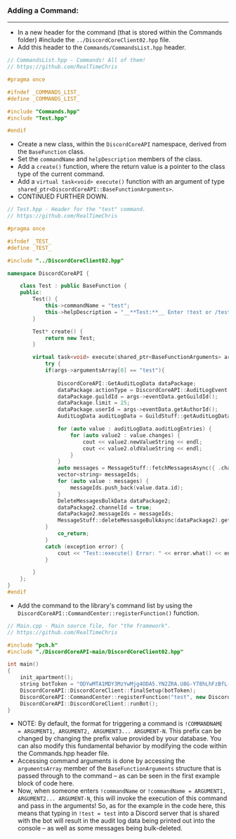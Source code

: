 ### **Adding a Command:**
---
- In a new header for the command (that is stored within the Commands folder) #include the `../DiscordCoreClient02.hpp` file.
- Add this header to the `Commands/CommandsList.hpp` header.
```cpp
// CommandsList.hpp - Commands! All of them!
// https://github.com/RealTimeChris

#pragma once

#ifndef _COMMANDS_LIST_
#define _COMMANDS_LIST_

#include "Commands.hpp"
#include "Test.hpp"

#endif
```
- Create a new class, within the `DiscordCoreAPI` namespace, derived from the `BaseFunction` class.
- Set the `commandName` and `helpDescription` members of the class.
- Add a `create()` function, where the return value is a pointer to the class type of the current command.
- Add a `virtual task<void> execute()` function with an argument of type `shared_ptr<DiscordCoreAPI::BaseFunctionArguments>`.
- CONTINUED FURTHER DOWN.

```cpp
// Test.hpp - Header for the "test" command.
// https://github.com/RealTimeChris

#pragma once

#ifndef _TEST_
#define _TEST_

#include "../DiscordCoreClient02.hpp"

namespace DiscordCoreAPI {

	class Test : public BaseFunction {
	public:
		Test() {
			this->commandName = "test";
			this->helpDescription = "__**Test:**__ Enter !test or /test to run this command!";
		}

		Test* create() {
			return new Test;
		}

		virtual task<void> execute(shared_ptr<BaseFunctionArguments> args) {
			try {
			if(args->argumentsArray[0] == "test"){
			
				DiscordCoreAPI::GetAuditLogData dataPackage;
				dataPackage.actionType = DiscordCoreAPI::AuditLogEvent::ROLE_UPDATE;
				dataPackage.guildId = args->eventData.getGuildId();
				dataPackage.limit = 25;
				dataPackage.userId = args->eventData.getAuthorId();
				AuditLogData auditLogData = GuildStuff::getAuditLogDataAsync(dataPackage).get();

				for (auto value : auditLogData.auditLogEntries) {
					for (auto value2 : value.changes) {
						cout << value2.newValueString << endl;
						cout << value2.oldValueString << endl;
					}
				}
				auto messages = MessageStuff::fetchMessagesAsync({ .channelId = args->eventData.getChannelId(), .limit = 100, .beforeThisId = args->eventData.getMessageId() }).get();
				vector<string> messageIds;
				for (auto value : messages) {
					messageIds.push_back(value.data.id);
				}
				DeleteMessagesBulkData dataPackage2;
				dataPackage2.channelId = true;
				dataPackage2.messageIds = messageIds;
				MessageStuff::deleteMessasgeBulkAsync(dataPackage2).get();
			}
				co_return;
			}
			catch (exception error) {
				cout << "Test::execute() Error: " << error.what() << endl << endl;
			}

		}
	};
}
#endif
```
- Add the command to the library's command list by using the `DiscordCoreAPI::CommandCenter::registerFunction()` function.

```cpp
// Main.cpp - Main source file, for "the framework".
// https://github.com/RealTimeChris

#include "pch.h"
#include "./DiscordCoreAPI-main/DiscordCoreClient02.hpp"

int main()
{
    init_apartment();
    string botToken = "ODYwMTA1MDY3MzYwMjg4ODA5.YN2ZRA.U8G-Y78hLhFzBfL-VH8v0-zHhzI";
    DiscordCoreAPI::DiscordCoreClient::finalSetup(botToken);
    DiscordCoreAPI::CommandCenter::registerFunction("test", new DiscordCoreAPI::Test);
    DiscordCoreAPI::DiscordCoreClient::runBot();
}
```
- NOTE: By default, the format for triggering a command is `!COMMANDNAME = ARGUMENT1, ARGUMENT2, ARGUMENT3... ARGUMENT-N`. This prefix can be changed by changing the prefix value provided by your database. You can also modify this fundamental behavior by modifying the code within the Commands.hpp header file.
- Accessing command arguments is done by accessing the `argumentsArray` member of the `BaseFunctionArguments` structure that is passed through to the command – as can be seen in the first example block of code here.
- Now, when someone enters `!commandName` or `!commandName = ARGUMENT1, ARGUMENT2... ARGUMENT-N`, this will invoke the execution of this command and pass in the arguments! So, as for the example in the code here, this means that typing in `!test = test` into a Discord server that is shared with the bot will result in the audit log data being printed out into the console – as well as some messages being bulk-deleted.
